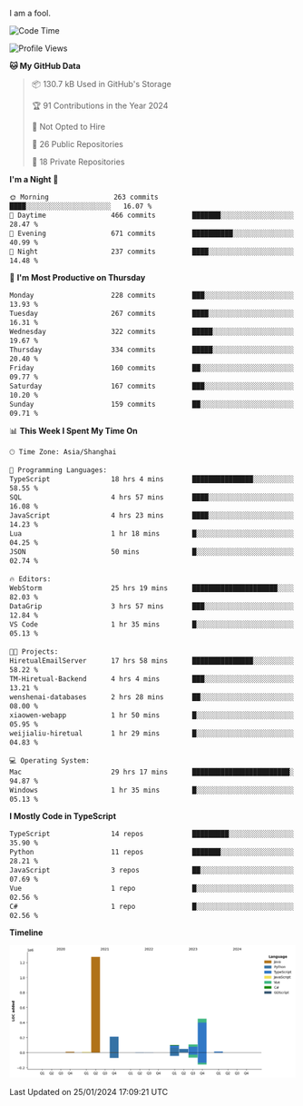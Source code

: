 I am a fool.

<!--START_SECTION:waka-->
![Code Time](http://img.shields.io/badge/Code%20Time-1%2C151%20hrs%2012%20mins-blue)

![Profile Views](http://img.shields.io/badge/Profile%20Views-0-blue)

**🐱 My GitHub Data** 

> 📦 130.7 kB Used in GitHub's Storage 
 > 
> 🏆 91 Contributions in the Year 2024
 > 
> 🚫 Not Opted to Hire
 > 
> 📜 26 Public Repositories 
 > 
> 🔑 18 Private Repositories 
 > 
**I'm a Night 🦉** 

```text
🌞 Morning                263 commits         ████░░░░░░░░░░░░░░░░░░░░░   16.07 % 
🌆 Daytime                466 commits         ███████░░░░░░░░░░░░░░░░░░   28.47 % 
🌃 Evening                671 commits         ██████████░░░░░░░░░░░░░░░   40.99 % 
🌙 Night                  237 commits         ████░░░░░░░░░░░░░░░░░░░░░   14.48 % 
```
📅 **I'm Most Productive on Thursday** 

```text
Monday                   228 commits         ███░░░░░░░░░░░░░░░░░░░░░░   13.93 % 
Tuesday                  267 commits         ████░░░░░░░░░░░░░░░░░░░░░   16.31 % 
Wednesday                322 commits         █████░░░░░░░░░░░░░░░░░░░░   19.67 % 
Thursday                 334 commits         █████░░░░░░░░░░░░░░░░░░░░   20.40 % 
Friday                   160 commits         ██░░░░░░░░░░░░░░░░░░░░░░░   09.77 % 
Saturday                 167 commits         ███░░░░░░░░░░░░░░░░░░░░░░   10.20 % 
Sunday                   159 commits         ██░░░░░░░░░░░░░░░░░░░░░░░   09.71 % 
```


📊 **This Week I Spent My Time On** 

```text
🕑︎ Time Zone: Asia/Shanghai

💬 Programming Languages: 
TypeScript               18 hrs 4 mins       ███████████████░░░░░░░░░░   58.55 % 
SQL                      4 hrs 57 mins       ████░░░░░░░░░░░░░░░░░░░░░   16.08 % 
JavaScript               4 hrs 23 mins       ████░░░░░░░░░░░░░░░░░░░░░   14.23 % 
Lua                      1 hr 18 mins        █░░░░░░░░░░░░░░░░░░░░░░░░   04.25 % 
JSON                     50 mins             █░░░░░░░░░░░░░░░░░░░░░░░░   02.74 % 

🔥 Editors: 
WebStorm                 25 hrs 19 mins      █████████████████████░░░░   82.03 % 
DataGrip                 3 hrs 57 mins       ███░░░░░░░░░░░░░░░░░░░░░░   12.84 % 
VS Code                  1 hr 35 mins        █░░░░░░░░░░░░░░░░░░░░░░░░   05.13 % 

🐱‍💻 Projects: 
HiretualEmailServer      17 hrs 58 mins      ███████████████░░░░░░░░░░   58.22 % 
TM-Hiretual-Backend      4 hrs 4 mins        ███░░░░░░░░░░░░░░░░░░░░░░   13.21 % 
wenshenai-databases      2 hrs 28 mins       ██░░░░░░░░░░░░░░░░░░░░░░░   08.00 % 
xiaowen-webapp           1 hr 50 mins        █░░░░░░░░░░░░░░░░░░░░░░░░   05.95 % 
weijialiu-hiretual       1 hr 29 mins        █░░░░░░░░░░░░░░░░░░░░░░░░   04.83 % 

💻 Operating System: 
Mac                      29 hrs 17 mins      ████████████████████████░   94.87 % 
Windows                  1 hr 35 mins        █░░░░░░░░░░░░░░░░░░░░░░░░   05.13 % 
```

**I Mostly Code in TypeScript** 

```text
TypeScript               14 repos            █████████░░░░░░░░░░░░░░░░   35.90 % 
Python                   11 repos            ███████░░░░░░░░░░░░░░░░░░   28.21 % 
JavaScript               3 repos             ██░░░░░░░░░░░░░░░░░░░░░░░   07.69 % 
Vue                      1 repo              █░░░░░░░░░░░░░░░░░░░░░░░░   02.56 % 
C#                       1 repo              █░░░░░░░░░░░░░░░░░░░░░░░░   02.56 % 
```



**Timeline**

![Lines of Code chart](https://raw.githubusercontent.com/VeejaLiu/VeejaLiu/master/assets/bar_graph.png)


 Last Updated on 25/01/2024 17:09:21 UTC
<!--END_SECTION:waka-->
